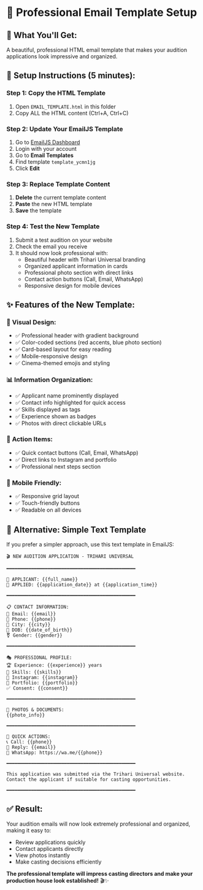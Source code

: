 # 📧 Professional Email Template Setup

## 🎯 **What You'll Get:**
A beautiful, professional HTML email template that makes your audition applications look impressive and organized.

## 🚀 **Setup Instructions (5 minutes):**

### Step 1: Copy the HTML Template
1. Open `EMAIL_TEMPLATE.html` in this folder
2. Copy ALL the HTML content (Ctrl+A, Ctrl+C)

### Step 2: Update Your EmailJS Template
1. Go to [EmailJS Dashboard](https://dashboard.emailjs.com/)
2. Login with your account
3. Go to **Email Templates**
4. Find template `template_ycmn1jg`
5. Click **Edit**

### Step 3: Replace Template Content
1. **Delete** the current template content
2. **Paste** the new HTML template
3. **Save** the template

### Step 4: Test the New Template
1. Submit a test audition on your website
2. Check the email you receive
3. It should now look professional with:
   - Beautiful header with Trihari Universal branding
   - Organized applicant information in cards
   - Professional photo section with direct links
   - Contact action buttons (Call, Email, WhatsApp)
   - Responsive design for mobile devices

## ✨ **Features of the New Template:**

### 🎨 **Visual Design:**
- ✅ Professional header with gradient background
- ✅ Color-coded sections (red accents, blue photo section)
- ✅ Card-based layout for easy reading
- ✅ Mobile-responsive design
- ✅ Cinema-themed emojis and styling

### 📊 **Information Organization:**
- ✅ Applicant name prominently displayed
- ✅ Contact info highlighted for quick access
- ✅ Skills displayed as tags
- ✅ Experience shown as badges
- ✅ Photos with direct clickable URLs

### 🎯 **Action Items:**
- ✅ Quick contact buttons (Call, Email, WhatsApp)
- ✅ Direct links to Instagram and portfolio
- ✅ Professional next steps section

### 📱 **Mobile Friendly:**
- ✅ Responsive grid layout
- ✅ Touch-friendly buttons
- ✅ Readable on all devices

## 🔧 **Alternative: Simple Text Template**
If you prefer a simpler approach, use this text template in EmailJS:

```
🎬 NEW AUDITION APPLICATION - TRIHARI UNIVERSAL

━━━━━━━━━━━━━━━━━━━━━━━━━━━━━━━━━━━━━━━━━━━━━━━

👤 APPLICANT: {{full_name}}
📅 APPLIED: {{application_date}} at {{application_time}}

━━━━━━━━━━━━━━━━━━━━━━━━━━━━━━━━━━━━━━━━━━━━━━━

📋 CONTACT INFORMATION:
📧 Email: {{email}} 
📱 Phone: {{phone}}
📍 City: {{city}}
🎂 DOB: {{date_of_birth}}
⚧ Gender: {{gender}}

━━━━━━━━━━━━━━━━━━━━━━━━━━━━━━━━━━━━━━━━━━━━━━━

🎭 PROFESSIONAL PROFILE:
🏆 Experience: {{experience}} years
💼 Skills: {{skills}}
📸 Instagram: {{instagram}}
🎥 Portfolio: {{portfolio}}
✅ Consent: {{consent}}

━━━━━━━━━━━━━━━━━━━━━━━━━━━━━━━━━━━━━━━━━━━━━━━

📸 PHOTOS & DOCUMENTS:
{{photo_info}}

━━━━━━━━━━━━━━━━━━━━━━━━━━━━━━━━━━━━━━━━━━━━━━━

🎯 QUICK ACTIONS:
📞 Call: {{phone}}
📧 Reply: {{email}}
💬 WhatsApp: https://wa.me/{{phone}}

━━━━━━━━━━━━━━━━━━━━━━━━━━━━━━━━━━━━━━━━━━━━━━━

This application was submitted via the Trihari Universal website.
Contact the applicant if suitable for casting opportunities.

━━━━━━━━━━━━━━━━━━━━━━━━━━━━━━━━━━━━━━━━━━━━━━━
```

## ✅ **Result:**
Your audition emails will now look extremely professional and organized, making it easy to:
- Review applications quickly
- Contact applicants directly
- View photos instantly
- Make casting decisions efficiently

**The professional template will impress casting directors and make your production house look established!** 🎬✨
